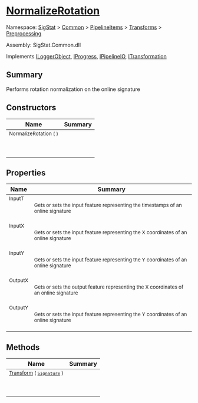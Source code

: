 # [NormalizeRotation](./NormalizeRotation.md)

Namespace: [SigStat]() > [Common](./../../../README.md) > [PipelineItems]() > [Transforms]() > [Preprocessing](./README.md)

Assembly: SigStat.Common.dll

Implements [ILoggerObject](./../../../ILoggerObject.md), [IProgress](./../../../Helpers/IProgress.md), [IPipelineIO](./../../../Pipeline/IPipelineIO.md), [ITransformation](./../../../ITransformation.md)

## Summary
Performs rotation normalization on the online signature

## Constructors

| Name | Summary | 
| --- | --- | 
| <sub>NormalizeRotation (  )</sub><p>&nbsp;</p>| <sub></sub>| <br>


## Properties

| Name | Summary | 
| --- | --- | 
| <sub>InputT</sub><p>&nbsp;</p>| <sub>Gets or sets the input feature representing the timestamps of an online signature</sub>| <br>
| <sub>InputX</sub><p>&nbsp;</p>| <sub>Gets or sets the input feature representing the X coordinates of an online signature</sub>| <br>
| <sub>InputY</sub><p>&nbsp;</p>| <sub>Gets or sets the input feature representing the Y coordinates of an online signature</sub>| <br>
| <sub>OutputX</sub><p>&nbsp;</p>| <sub>Gets or sets the output feature representing the X coordinates of an online signature</sub>| <br>
| <sub>OutputY</sub><p>&nbsp;</p>| <sub>Gets or sets the input feature representing the Y coordinates of an online signature</sub>| <br>


## Methods

| Name | Summary | 
| --- | --- | 
| <sub>[Transform](./Methods/NormalizeRotation-100663779.md) ( [`Signature`](./../../../Signature.md) )</sub><p>&nbsp;</p>| <sub></sub>| <br>


